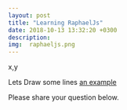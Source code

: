 ```yaml
---
layout: post
title: "Learning RaphaelJs"
date: 2018-10-13 13:32:20 +0300
description: 
img:  raphaeljs.png
---
```




<div id="canvas_container"></div>
<div class="tooltip">
    <span class="position">x,y</span>
</div>

<div class="clearfix"></div>





Lets Draw some lines [an example](/draw-lines-raphael-js "Draw lines in Raphael")










Please share your question below.
